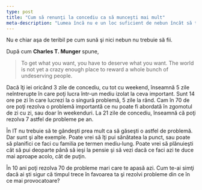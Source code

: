```yaml
---
type: post
title: "Cum să renunţi la concediu ca să munceşti mai mult"
meta-description: "Lumea încă nu e un loc suficient de nebun încât să te recompenseze pe degeaba."
---
```


Nu e chiar aşa de teribil pe cum sună şi nici nebun nu trebuie să fii.

După cum __Charles T. Munger__ spune,
> To get what you want, you have to deserve what you want. The world is not yet a crazy enough place to reward a whole bunch of undeserving people.

Dacă îţi iei oricând 3 zile de concediu, cu tot cu weekend, înseamnă 5 zile neîntrerupte în care poţi lucra într-un mediu izolat la ceva important. Sunt 14 ore pe zi în care lucrezi la o singură problemă, 5 zile la rând. Cam în 70 de ore poţi rezolva o problemă importantă ce nu poate fi abordată în zgomotul de zi cu zi, sau doar în weekenduri. La 21 zile de concediu, înseamnă că poţi rezolva 7 astfel de probleme pe an.

În IT nu trebuie să te gândeşti prea mult ca să găseşti o astfel de problemă. Dar sunt şi alte exemple. Poate vrei să îţi pui sănătatea la punct, sau poate să planifici ce faci cu familia pe termen mediu-lung. Poate vrei să plănuieşti cât să pui deoparte până să ieşi la pensie şi să vezi dacă ce faci azi te duce mai aproape acolo, cât de puţin.

În 10 ani poţi rezolva 70 de probleme mari care te apasă azi. Cum te-ai simţi dacă ai şti sigur că timpul trece în favoarea ta şi rezolvi probleme din ce în ce mai provocatoare?